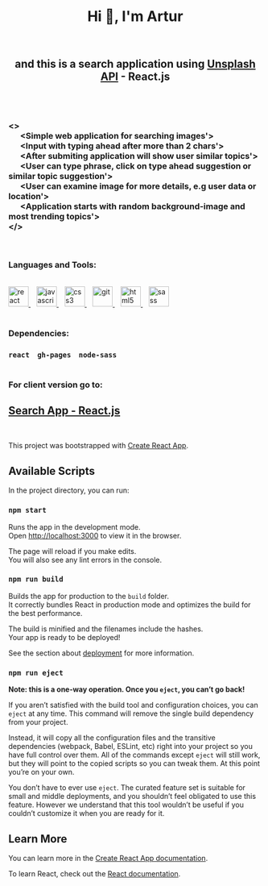 <h1 align="center">Hi 👋, I'm Artur</h1><br/>
<h2 align="center">and this is a search application using <a href="https://unsplash.com/developers" traget="_blank">Unsplash API</a> - React.js</h2><br/>

<br/>

### <><br/>&nbsp;&nbsp;&nbsp;&nbsp;&nbsp;&nbsp;<Simple web application for searching images'><br/>&nbsp;&nbsp;&nbsp;&nbsp;&nbsp;&nbsp;<Input with typing ahead after more than 2 chars'><br/>&nbsp;&nbsp;&nbsp;&nbsp;&nbsp;&nbsp;<After submiting application will show user similar topics'><br/>&nbsp;&nbsp;&nbsp;&nbsp;&nbsp;&nbsp;<User can type phrase, click on type ahead suggestion or similar topic suggestion'><br/>&nbsp;&nbsp;&nbsp;&nbsp;&nbsp;&nbsp;<User can examine image for more details, e.g user data or location'><br/>&nbsp;&nbsp;&nbsp;&nbsp;&nbsp;&nbsp;<Application starts with random background-image and most trending topics'><br/></>
    
<br/>

<h3 align="left">Languages and Tools:</h3>
<p align="left"> 
<br/>
<a href="https://reactjs.org/" target="_blank">  <img src="https://devicons.github.io/devicon/devicon.git/icons/react/react-original-wordmark.svg" alt="react" width="40" height="40"/> </a> &nbsp;&nbsp;
<a href="https://developer.mozilla.org/en-US/docs/Web/JavaScript" target="_blank"> <img src="https://devicons.github.io/devicon/devicon.git/icons/javascript/javascript-original.svg" alt="javascript" width="40" height="40"/> </a> &nbsp;&nbsp;
<a href="https://www.w3schools.com/css/" target="_blank"> <img src="https://devicons.github.io/devicon/devicon.git/icons/css3/css3-original-wordmark.svg" alt="css3" width="40" height="40"/> </a> &nbsp;&nbsp;
<a href="https://git-scm.com/" target="_blank"> <img src="https://www.vectorlogo.zone/logos/git-scm/git-scm-icon.svg" alt="git" width="40" height="40"/> </a> &nbsp;&nbsp;
<a href="https://www.w3.org/html/" target="_blank"> <img src="https://devicons.github.io/devicon/devicon.git/icons/html5/html5-original-wordmark.svg" alt="html5" width="40" height="40"/> </a> &nbsp;&nbsp;
<a href="https://sass-lang.com" target="_blank"> <img src="https://devicons.github.io/devicon/devicon.git/icons/sass/sass-original.svg" alt="sass" width="40" height="40"/> </a> 
</p>

#

<h3 align="left">Dependencies:</h3>

### ``react`` &nbsp;&nbsp; ``gh-pages`` &nbsp;&nbsp; ``node-sass``

#

<h3 align="left">For client version go to:</h3>

## [Search App - React.js](https://arturdziadosz.github.io/unsplash---image-search-engine/)

<br/>

This project was bootstrapped with [Create React App](https://github.com/facebook/create-react-app).

## Available Scripts

In the project directory, you can run:

### `npm start`

Runs the app in the development mode.<br />
Open [http://localhost:3000](http://localhost:3000) to view it in the browser.

The page will reload if you make edits.<br />
You will also see any lint errors in the console.

### `npm run build`

Builds the app for production to the `build` folder.<br />
It correctly bundles React in production mode and optimizes the build for the best performance.

The build is minified and the filenames include the hashes.<br />
Your app is ready to be deployed!

See the section about [deployment](https://facebook.github.io/create-react-app/docs/deployment) for more information.

### `npm run eject`

**Note: this is a one-way operation. Once you `eject`, you can’t go back!**

If you aren’t satisfied with the build tool and configuration choices, you can `eject` at any time. This command will remove the single build dependency from your project.

Instead, it will copy all the configuration files and the transitive dependencies (webpack, Babel, ESLint, etc) right into your project so you have full control over them. All of the commands except `eject` will still work, but they will point to the copied scripts so you can tweak them. At this point you’re on your own.

You don’t have to ever use `eject`. The curated feature set is suitable for small and middle deployments, and you shouldn’t feel obligated to use this feature. However we understand that this tool wouldn’t be useful if you couldn’t customize it when you are ready for it.

## Learn More

You can learn more in the [Create React App documentation](https://facebook.github.io/create-react-app/docs/getting-started).

To learn React, check out the [React documentation](https://reactjs.org/).